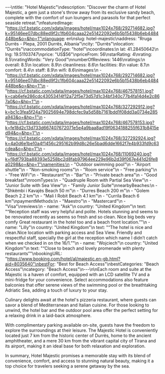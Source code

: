 ---\ntitle: "Hotel Majestic"\ndescription: "Discover the charm of Hotel Majestic, a gem just a stone's throw away from its exclusive sandy beach, complete with the comfort of sun loungers and parasols for that perfect seaside retreat."\nfeaturedImage: "https://cf.bstatic.com/xdata/images/hotel/max1024x768/292714682.jpg?k=95146ee07dbc88ed9f2c1fb604caaa22e51422092e6b5b15438b6eb4484448be&o=&hp=1"\nlanguage: en\nslug: hotel-majestic\naddress: "Rruga Durrës - Plepa, 2001 Durrës, Albania"\ncity: "Durrës"\nlocation: "Durrës"\naccommodationType: "hotel"\ncoordinates:\n  lat: 41.28450642\n  lng: 19.51103747\nprice: "US$56"\npriceFrom: 56\nstarRating: 4\nrating: 8.5\nratingWords: "Very Good"\nnumberOfReviews: 1446\nratings:\n  overall: 8.5\n  location: 8.9\n  cleanliness: 8.6\n  facilities: 8\n  value: 8.1\n  comfort: 8.4\n  staff: 8.9\n  wifi: 8.6\nimages:\n  - "https://cf.bstatic.com/xdata/images/hotel/max1024x768/292714682.jpg?k=95146ee07dbc88ed9f2c1fb604caaa22e51422092e6b5b15438b6eb4484448be&o=&hp=1"\n  - "https://cf.bstatic.com/xdata/images/hotel/max1024x768/467578151.jpg?k=cab6efe286cdc43053414f12a72f5e73d57d1c34bf340c77b4fa14d4e2c867a0&o=&hp=1"\n  - "https://cf.bstatic.com/xdata/images/hotel/max1024x768/327292912.jpg?k=bc1c3fea5f24a79025694e798dcfec9a5d58b7161bdd1f08dd3a0734e285a943&o=&hp=1"\n  - "https://cf.bstatic.com/xdata/images/hotel/max1024x768/467578153.jpg?k=fe18d2c13d733d667407672071e5e4a9baa8ad19f0634188255f631b8415ed94&o=&hp=1"\n  - "https://cf.bstatic.com/xdata/images/hotel/max1024x768/327292924.jpg?k=4a0d6e1be10a4f1456c295162b99d8c26e5bad6dde1662f7e4b933fd9c63cdea&o=&hp=1"\n  - "https://cf.bstatic.com/xdata/images/hotel/max1024x768/11069240.jpg?k=f8df793ba88393e5258bc2d8fab97964ee229e96b2d39f067e441d26fe8a0298&o=&hp=1"\namenities:\n  - "Outdoor swimming pool"\n  - "Airport shuttle"\n  - "Non-smoking rooms"\n  - "Room service"\n  - "Free parking"\n  - "Free WiFi"\n  - "Restaurant"\n  - "Bar"\n  - "Private beach area"\n  - "Good breakfast"\nroomTypes:\n  - "Quadruple Room with Partial Sea View"\n  - "Junior Suite with Sea View"\n  - "Family Junior Suite"\nnearbyBeaches:\n  - "Shkëmbi i Kavajës Beach 50 m"\n  - "Durres Beach 200 m"\n  - "Golem Beach 2.2 km"\n  - "Mali I Robit Beach 4.1 km"\n  - "Currila Beach 6 km"\npaymentMethods:\n  - "Maestro"\n  - "Mastercard"\n  - "Visa"\nreviews:\n  - name: "Ask"\n    country: "United Kingdom"\n    text: "“Reception staff was very helpful and polite.
Hotels stunning and seems to be renovated recently as seems so fresh and so clean.
Nice big beds very comfy
Great restaurant in the hotel too and a beach front location.”"\n  - name: "Lilly"\n    country: "United Kingdom"\n    text: "“The hotel is nice and clean.Nice location with parking access and Sea View.
Friendly and respectful staff, specially the girl at the reception which name I didn’t catch when we checked in on the 16/1.”"\n  - name: "Wojciech"\n    country: "United Kingdom"\n    text: "“Close to beach and lovely promenade with plenty restaurants”"\nbookingURL: "https://www.booking.com/hotel/al/majestic.en-gb.html?aid=8035640"\nbestFor: "Best for Beach Access"\nbestCategories: "Beach Access"\ncategory: "Beach Access"\n---\n\nEach room and suite at the Majestic is a haven of comfort, equipped with an LCD satellite TV and a mini-fridge for your convenience. Select accommodations also feature balconies that offer serene views of the swimming pool or the breathtaking Adriatic Sea, adding a touch of luxury to your stay.

Culinary delights await at the hotel's pizzeria restaurant, where guests can savor a blend of Mediterranean and Italian cuisine. For those looking to unwind, the hotel bar and the outdoor pool area offer the perfect setting for a relaxing drink in a laid-back atmosphere.

With complimentary parking available on-site, guests have the freedom to explore the surroundings at their leisure. The Majestic Hotel is conveniently located just 7 km from the historic center of Durrës, home to the ancient amphitheater, and a mere 30 km from the vibrant capital city of Tirana and its airport, making it an ideal base for both relaxation and exploration.

In summary, Hotel Majestic promises a memorable stay with its blend of convenience, comfort, and access to stunning natural beauty, making it a top choice for travelers seeking a serene getaway by the sea.
